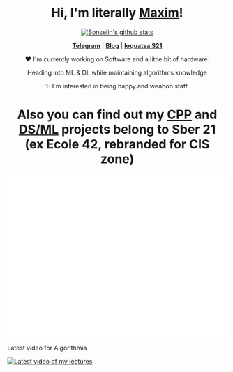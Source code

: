 <h1 align="center">Hi, I'm literally <a href="https://www.github.com/Sonselin">Maxim</a>!</h1>
<!--<p align="center">
  <a href="https://www.edisonlee55.com"><img src="frieren.png" width=600px, alt="Banner"></a>
</p>
<h1 align="center">Welcome to my GitHub profile~ OwO</h1>-->

<p align="center">
  <a href="https://github.com/SonseLin"><img src="https://github-readme-stats.vercel.app/api?username=SonseLin&hide_border=true&show_icons=true&theme=merko&rank_icon=github" alt="Sonselin's github stats"></a>
  
<!--
<p align="center">
  <a href="https://github.com/Sovsemo"><img src="https://github-readme-stats.vercel.app/api/top-langs/?username=sonselin&layout=pie&theme=merko" alt="Sovsemo`s github languages"></a>
</p>

[![Ashutosh's github activity graph](https://github-readme-activity-graph.vercel.app/graph?username=sonselin&theme=react-dark&days=21&custom_title=My%20lazy%20activity)](https://github.com/ashutosh00710/github-readme-activity-graph)
-->

<p align="center">
  <strong><a href="https://t.me/Sonselin">Telegram</a></strong> |
  <strong><a href="https://t.me/baitishnik">Blog</a></strong> |
  <strong><a href="https://edu.21-school.ru/">loquatsa S21</a></strong>
</p>

<p align="center">❤ I'm currently working on Software and a little bit of hardware.</p>
<p align="center">   Heading into ML & DL while maintaining algorithms knowledge
<p align="center">✨ I`m interested in being happy and weaboo staff.</p>

<h1 align="center">
  Also you can find out my 
  <a href="https://github.com/SonseLin/Sber_CPP_Projects">CPP</a> 
  and 
  <a href="https://github.com/SonseLin/Sber_ML_Projects">DS/ML</a> 
  projects belong to Sber 21<br>
  (ex Ecole 42, rebranded for CIS zone)
</h1>
<p align="center">
  <a href="https://www.edisonlee55.com"><img src="mimic.gif" width=600px, alt="Banner"></a>
</p>

<p>Latest video for Algorithmia</p>

[![Latest video of my lectures](https://img.youtube.com/vi/jgCKhYZe4ec/0.jpg)](https://www.youtube.com/watch?v=jgCKhYZe4ec)
